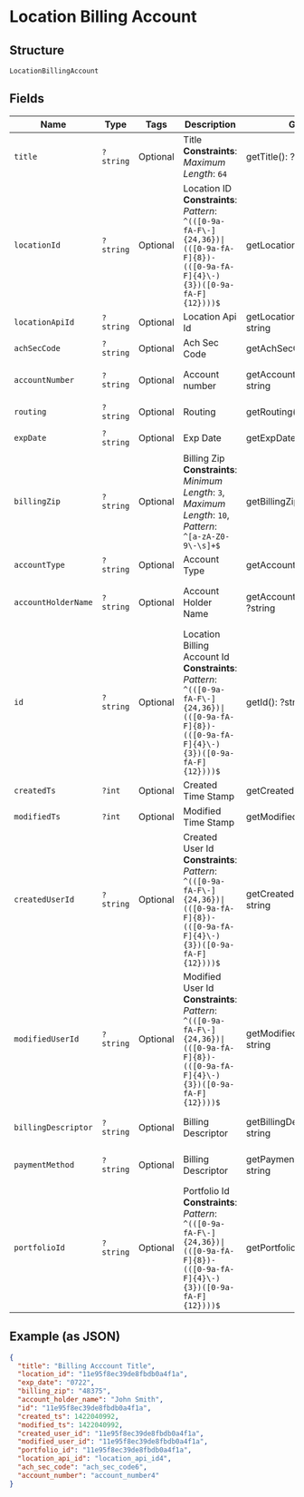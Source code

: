 
# Location Billing Account

## Structure

`LocationBillingAccount`

## Fields

| Name | Type | Tags | Description | Getter | Setter |
|  --- | --- | --- | --- | --- | --- |
| `title` | `?string` | Optional | Title<br>**Constraints**: *Maximum Length*: `64` | getTitle(): ?string | setTitle(?string title): void |
| `locationId` | `?string` | Optional | Location ID<br>**Constraints**: *Pattern*: `^(([0-9a-fA-F\-]{24,36})\|(([0-9a-fA-F]{8})-(([0-9a-fA-F]{4}\-){3})([0-9a-fA-F]{12})))$` | getLocationId(): ?string | setLocationId(?string locationId): void |
| `locationApiId` | `?string` | Optional | Location Api Id | getLocationApiId(): ?string | setLocationApiId(?string locationApiId): void |
| `achSecCode` | `?string` | Optional | Ach Sec Code | getAchSecCode(): ?string | setAchSecCode(?string achSecCode): void |
| `accountNumber` | `?string` | Optional | Account number | getAccountNumber(): ?string | setAccountNumber(?string accountNumber): void |
| `routing` | `?string` | Optional | Routing | getRouting(): ?string | setRouting(?string routing): void |
| `expDate` | `?string` | Optional | Exp Date | getExpDate(): ?string | setExpDate(?string expDate): void |
| `billingZip` | `?string` | Optional | Billing Zip<br>**Constraints**: *Minimum Length*: `3`, *Maximum Length*: `10`, *Pattern*: `^[a-zA-Z0-9\-\s]+$` | getBillingZip(): ?string | setBillingZip(?string billingZip): void |
| `accountType` | `?string` | Optional | Account Type | getAccountType(): ?string | setAccountType(?string accountType): void |
| `accountHolderName` | `?string` | Optional | Account Holder Name | getAccountHolderName(): ?string | setAccountHolderName(?string accountHolderName): void |
| `id` | `?string` | Optional | Location Billing Account Id<br>**Constraints**: *Pattern*: `^(([0-9a-fA-F\-]{24,36})\|(([0-9a-fA-F]{8})-(([0-9a-fA-F]{4}\-){3})([0-9a-fA-F]{12})))$` | getId(): ?string | setId(?string id): void |
| `createdTs` | `?int` | Optional | Created Time Stamp | getCreatedTs(): ?int | setCreatedTs(?int createdTs): void |
| `modifiedTs` | `?int` | Optional | Modified Time Stamp | getModifiedTs(): ?int | setModifiedTs(?int modifiedTs): void |
| `createdUserId` | `?string` | Optional | Created User Id<br>**Constraints**: *Pattern*: `^(([0-9a-fA-F\-]{24,36})\|(([0-9a-fA-F]{8})-(([0-9a-fA-F]{4}\-){3})([0-9a-fA-F]{12})))$` | getCreatedUserId(): ?string | setCreatedUserId(?string createdUserId): void |
| `modifiedUserId` | `?string` | Optional | Modified User Id<br>**Constraints**: *Pattern*: `^(([0-9a-fA-F\-]{24,36})\|(([0-9a-fA-F]{8})-(([0-9a-fA-F]{4}\-){3})([0-9a-fA-F]{12})))$` | getModifiedUserId(): ?string | setModifiedUserId(?string modifiedUserId): void |
| `billingDescriptor` | `?string` | Optional | Billing Descriptor | getBillingDescriptor(): ?string | setBillingDescriptor(?string billingDescriptor): void |
| `paymentMethod` | `?string` | Optional | Billing Descriptor | getPaymentMethod(): ?string | setPaymentMethod(?string paymentMethod): void |
| `portfolioId` | `?string` | Optional | Portfolio Id<br>**Constraints**: *Pattern*: `^(([0-9a-fA-F\-]{24,36})\|(([0-9a-fA-F]{8})-(([0-9a-fA-F]{4}\-){3})([0-9a-fA-F]{12})))$` | getPortfolioId(): ?string | setPortfolioId(?string portfolioId): void |

## Example (as JSON)

```json
{
  "title": "Billing Acccount Title",
  "location_id": "11e95f8ec39de8fbdb0a4f1a",
  "exp_date": "0722",
  "billing_zip": "48375",
  "account_holder_name": "John Smith",
  "id": "11e95f8ec39de8fbdb0a4f1a",
  "created_ts": 1422040992,
  "modified_ts": 1422040992,
  "created_user_id": "11e95f8ec39de8fbdb0a4f1a",
  "modified_user_id": "11e95f8ec39de8fbdb0a4f1a",
  "portfolio_id": "11e95f8ec39de8fbdb0a4f1a",
  "location_api_id": "location_api_id4",
  "ach_sec_code": "ach_sec_code6",
  "account_number": "account_number4"
}
```

